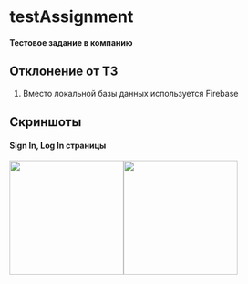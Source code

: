 # testAssignment
#### Тестовое задание в компанию

## Отклонение от ТЗ
1) Вместо локальной базы данных используется Firebase


## Скриншоты
#### Sign In, Log In страницы
<div style="display:flex;">
  <img src="https://user-images.githubusercontent.com/88378430/225957654-47d635df-432d-4cb8-aa85-2493635ed850.png" width="200">
  <img src="https://user-images.githubusercontent.com/88378430/225958276-8c7d4aa0-b605-400b-bebc-2712153fecc0.png" width="200">
</div>
